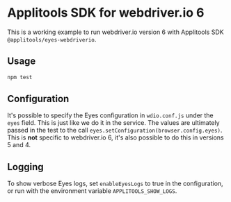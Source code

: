 # Applitools SDK for webdriver.io 6

This is a working example to run webdriver.io version 6 with Applitools SDK `@applitools/eyes-webdriverio`.

## Usage

```sh
npm test
```

## Configuration

It's possible to specify the Eyes configuration in `wdio.conf.js` under the `eyes` field. This is just like we do it in the service. The values are ultimately passed in the test to the call `eyes.setConfiguration(browser.config.eyes)`. This is **not** specific to webdriver.io 6, it's also possible to do this in versions 5 and 4.

## Logging

To show verbose Eyes logs, set `enableEyesLogs` to true in the configuration, or run with the environment variable `APPLITOOLS_SHOW_LOGS`.
